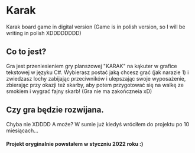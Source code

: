 # Karak
Karak board game in digital version (Game is in polish version, so I will be writing in polish XDDDDDDDD)

## Co to jest?
Gra jest przeniesieniem gry planszowej "KARAK" na kąkuter w grafice tekstowej w języku C#.
Wybierasz postać jaką chcesz grać (jak narazie 1) i zwiedzasz lochy zabijając przeciwników i ulepszając swoje wyposażenie, zbierając przy okazji też skarby, aby potem przygotować się na walkę ze smokiem i wygrać fajny skarb! (Gra nie ma zakończneia xD)

## Czy gra będzie rozwijana.
Chyba nie XDDDD A może? W sumie już kiedyś wróciłem do projektu po 10 miesiącach...
#### Projekt oryginalnie powstałem w styczniu 2022 roku :)
